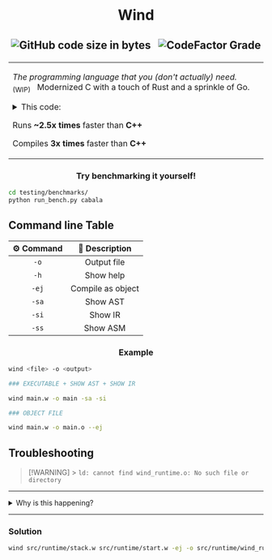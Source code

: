 <h1 align="center">
  <br>
  Wind
</h1>
<h2 align="center">

![GitHub code size in bytes](https://img.shields.io/github/languages/code-size/utcq/wind?style=for-the-badge) <span>&nbsp;</span>
![CodeFactor Grade](https://img.shields.io/codefactor/grade/github/utcq/wind?style=for-the-badge&color=blue)

</h2>

<table>
<tr>
<td>
  
_The programming language that you (don't actually) need._ &nbsp; <sub>(WIP)</sub> &nbsp;
Modernized C with a touch of Rust and a sprinkle of Go.


<details>
  <summary>
    This code:
  </summary>

```rs
func occrec(N: int, last: long, M: long, i: int): long {
    branch[
        N==i: return 0;
    ]
    var maxRes: long=-1;
    var digit: int=3;
    loop[digit<=9] {
        branch[
            digit == (last%10): {}
            else : {
                var newLast: long = (last*10)+digit;
                var modc: long = newLast%M;
                branch [
                    modc > maxRes: {
                        maxRes = modc;
                    }
                ]
                var modr: long = occrec(N, newLast, M, i+1);
                branch[
                    modr > maxRes: {
                        maxRes = modr;
                    }
                ]
            }
        ]
        digit=digit+3;
    }
    return maxRes;
}
```
<sub>

**Problem from Training Olinfo: _[ois_cabala](https://training.olinfo.it/task/ois_cabala/)_**

</sub>

</details>

Runs **~2.5x times** faster than **C++**

Compiles **3x times** faster than **C++**

</td>
</tr>
</table>
<div align="center">
  <h3>Try benchmarking it yourself!</h3>
</div>

```sh
cd testing/benchmarks/
python run_bench.py cabala
```

## Command line Table

| ⚙️ Command |  📜 Description   |
| :--------: | :---------------: |
|    `-o`    |    Output file    |
|    `-h`    |     Show help     |
|   `-ej`    | Compile as object |
|   `-sa`    |     Show AST      |
|   `-si`    |      Show IR      |
|   `-ss`    |     Show ASM      |

<h3 align="center">
Example
</h3>

```sh
wind <file> -o <output>

### EXECUTABLE + SHOW AST + SHOW IR

wind main.w -o main -sa -si

### OBJECT FILE

wind main.w -o main.o --ej
```

## Troubleshooting

> [!WARNING] > `ld: cannot find wind_runtime.o: No such file or directory`

---

<details>
<summary> Why is this happening? </summary>

[❗] Wind has a runtime utility that is required to jump to main function and run stack checks. Just compile it if it hasn't been done by cmake.

</details>

---

### Solution

```sh
wind src/runtime/stack.w src/runtime/start.w -ej -o src/runtime/wind_runtime.o
```
